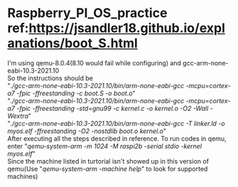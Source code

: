 # Raspberry_PI_OS_practice  ref:https://jsandler18.github.io/explanations/boot_S.html  
I'm using qemu-8.0.4(8.10 would fail while configuring) and gcc-arm-none-eabi-10.3-2021.10  
So the instructions should be  
"*./gcc-arm-none-eabi-10.3-2021.10/bin/arm-none-eabi-gcc -mcpu=cortex-a7 -fpic -ffreestanding -c boot.S -o boot.o*"  
"*./gcc-arm-none-eabi-10.3-2021.10/bin/arm-none-eabi-gcc -mcpu=cortex-a7 -fpic -ffreestanding -std=gnu99 -c kernel.c -o kernel.o -O2 -Wall -Wextra*"  
"*./gcc-arm-none-eabi-10.3-2021.10/bin/arm-none-eabi-gcc -T linker.ld -o myos.elf -ffreestanding -O2 -nostdlib boot.o kernel.o*"  
After executing all the steps described in reference. To run codes in qemu, enter "*qemu-system-arm -m 1024 -M raspi2b -serial stdio -kernel myos.elf*"  
Since the machine listed in turtorial isn't showed up in this version of qemu(Use "*qemu-system-arm -machine help*" to look for supported machines)